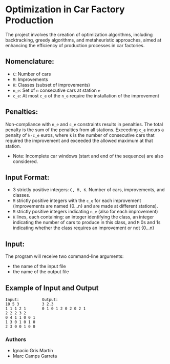 # Optimization in Car Factory Production
The project involves the creation of optimization algorithms, including backtracking, greedy algorithms, and metaheuristic approaches, aimed at enhancing the efficiency of production processes in car factories.

## Nomenclature:
- `C`: Number of cars
- `M`: Improvements
- `K`: Classes (subset of improvements)
- `n_e`: Set of `n` consecutive cars at station `e`
- `c_e`: At most `c_e` of the `n_e` require the installation of the improvement

## Penalties:
Non-compliance with `n_e` and `c_e` constraints results in penalties. The total penalty is the sum of the penalties from all stations. Exceeding `c_e` incurs a penalty of `k-c_e` euros, where `k` is the number of consecutive cars that required the improvement and exceeded the allowed maximum at that station.
- Note: Incomplete car windows (start and end of the sequence) are also considered.

## Input Format:
- 3 strictly positive integers: `C, M, K`. Number of cars, improvements, and classes.
- `M` strictly positive integers with the `c_e` for each improvement (improvements are named {0...n} and are made at different stations).
- `M` strictly positive integers indicating `n_e` (also for each improvement)
- `K` lines, each containing: an integer identifying the class, an integer indicating the number of cars to produce in this class, and `M` 0s and 1s indicating whether the class requires an improvement or not {0...n}

## Input:
The program will receive two command-line arguments: 
- the name of the input file
- the name of the output file

## Example of Input and Output
```
Input:          Output:
10 5 3          3 2.3
1 1 1 2 1       0 1 0 1 2 0 2 0 2 1 
2 2 2 3 2
0 4 1 1 0 0 1
1 3 0 1 0 1 0
2 3 0 0 1 0 0

```
### Authors
- Ignacio Gris Martín
- Marc Camps Garreta 
